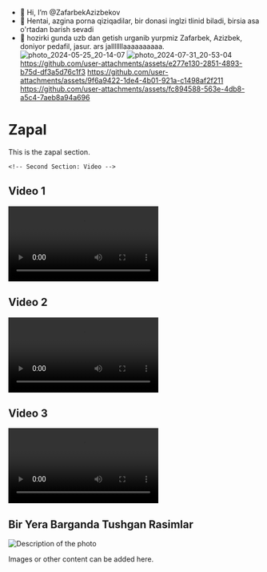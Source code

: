 - 👋 Hi, I’m @ZafarbekAzizbekov
- 👀 Hentai, azgina porna qiziqadilar, bir donasi inglzi tlinid biladi, birsia asa o'rtadan barish sevadi
- 🌱 hozirki gunda uzb dan getish urganib yurpmiz
Zafarbek, Azizbek, doniyor pedafil, jasur. ars jalllllllaaaaaaaaaa. 
![photo_2024-05-25_20-14-07](https://github.com/user-attachments/assets/7700c347-a7eb-4a0b-a07c-364ec2607204)
![photo_2024-07-31_20-53-04](https://github.com/user-attachments/assets/6db6bca1-75d3-45f3-81d2-a8c3e879e01f)
https://github.com/user-attachments/assets/e277e130-2851-4893-b75d-df3a5d76c1f3
https://github.com/user-attachments/assets/9f6a9422-1de4-4b01-921a-c1498af2f211
https://github.com/user-attachments/assets/fc894588-563e-4db8-a5c4-7aeb8a94a696
<!DOCTYPE html>
<html lang="en">
<head>
    <meta charset="UTF-8">
    <meta name="viewport" content="width=device-width, initial-scale=1.0">
    <title>Ordered Code Example</title>
</head>
<body>
    <!-- First Section: Zapal -->
    <div id="zapal">
        <h1>Zapal</h1>
        <p>This is the zapal section.</p>
    </div>

    <!-- Second Section: Video -->
<div id="video">
    <!-- First Video -->
    <h2>Video 1</h2>
    <video controls>
        <source src="https://github.com/user-attachments/assets/9f6a9422-1de4-4b01-921a-c1498af2f211" type="video/mp4">
        Your browser does not support the video tag.
    </video>
     <!-- Second Video -->
     <h2>Video 2</h2>
     <video controls>
        <source src="https://github.com/user-attachments/assets/e277e130-2851-4893-b75d-df3a5d76c1f3" type="video/mp4">
        Your browser does not support the video tag.
    </video>
    <!-- Third Video -->
    <h2>Video 3</h2>
    <video controls>
        <source src="https://github.com/user-attachments/assets/fc894588-563e-4db8-a5c4-7aeb8a94a696" type="video/mp4">
        Your browser does not support the video tag.
    </video>
</div>
 
    
   <!-- Third Section: Bir yera barganda tushgan rasimlar -->
<div id="bir-yera-barganda-tushgan-rasimlar">
    <h2>Bir Yera Barganda Tushgan Rasimlar</h2>
    <!-- Add the photo here -->
    <img src="https://github.com/user-attachments/assets/5704befe-c460-405d-b65c-c4c680b25782" alt="Description of the photo" style="max-width: 100%; height: auto;">
    <p>Images or other content can be added here.</p>
</div>
</body>
</html>
